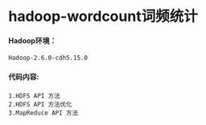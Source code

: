 # hadoop-wordcount词频统计

#### Hadoop环境：
    Hadoop-2.6.0-cdh5.15.0

#### 代码内容:
    1.HDFS API 方法
    2.HDFS API 方法优化
    3.MapReduce API 方法

